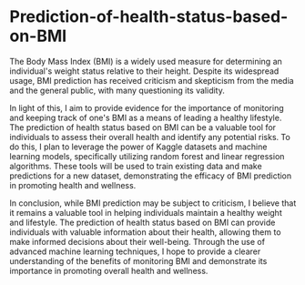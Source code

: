 # Prediction-of-health-status-based-on-BMI

The Body Mass Index (BMI) is a widely used measure for determining an individual's weight status relative to their height. Despite its widespread usage, BMI prediction has received criticism and skepticism from the media and the general public, with many questioning its validity.

In light of this, I aim to provide evidence for the importance of monitoring and keeping track of one's BMI as a means of leading a healthy lifestyle. The prediction of health status based on BMI can be a valuable tool for individuals to assess their overall health and identify any potential risks. To do this, I plan to leverage the power of Kaggle datasets and machine learning models, specifically utilizing random forest and linear regression algorithms. These tools will be used to train existing data and make predictions for a new dataset, demonstrating the efficacy of BMI prediction in promoting health and wellness.

In conclusion, while BMI prediction may be subject to criticism, I believe that it remains a valuable tool in helping individuals maintain a healthy weight and lifestyle. The prediction of health status based on BMI can provide individuals with valuable information about their health, allowing them to make informed decisions about their well-being. Through the use of advanced machine learning techniques, I hope to provide a clearer understanding of the benefits of monitoring BMI and demonstrate its importance in promoting overall health and wellness.
